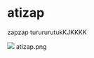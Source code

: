 # atizap
zapzap turururutukKJKKKK

![](https://www.kyonoandre.com.br/new/wp-content/uploads/2020/02/4705398-whatsapp-logo-download-whatsapp-png-download-670503-free-whatsapp-logo-png-900_520_preview.jpg)
atizap.png
